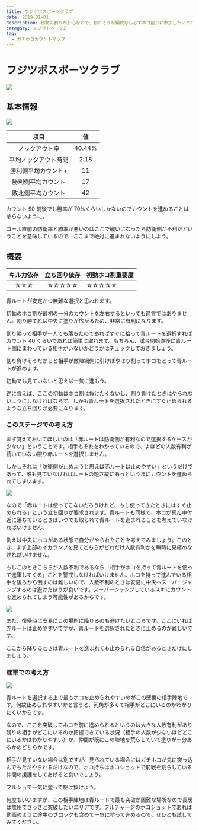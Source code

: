 ```yaml
---
title: フジツボスポーツクラブ
date: 2019-01-01
description: 初動の割りが肝心なので、割れそうな編成なら必ずホコ割りに参加したいところ、おそらく全ステージで最も初動が大事なステージです
category: スプラトゥーン2
tag:
  - ガチホコカウントマップ
---
```


# フジツボスポーツクラブ

![](https://pbs.twimg.com/media/EdDX8a2XYAAFfh1?format=png)

## 基本情報

![](https://pbs.twimg.com/media/EdDX8RDWsAEQRfi?format=png)

|         項目         |   値   |
| :------------------: | :----: |
|    ノックアウト率    | 40.44% |
| 平均ノックアウト時間 |  2:18  |
| 勝利側平均カウント+  |   11   |
|  勝利側平均カウント  |   17   |
|  敗北側平均カウント  |   42   |

カウント 90 前後でも勝率が 70%くらいしかないのでカウントを進めることは怠らないように。

ゴール直前の防衛率と勝率が悪いのはここで戦いになったら防衛側が不利だということを意味しているので、ここまで絶対に進まれないようにしよう。

## 概要

| キル力依存 | 立ち回り依存 | 初動ホコ割重要度 |
| :--------: | :----------: | ---------------- |
|    ☆☆☆     |    ☆☆☆☆☆     | ☆☆☆☆☆            |

青ルートが安定かつ無難な選択と思われます。

初動のホコ割が最初の一分のカウントを左右するといっても過言ではありません。割り勝てれば中央に塗りが広がるため、非常に有利になります。

割り勝って相手が一人でも落ちたのであればすぐに拾って青ルートを選択すればカウント 40 くらいであれば簡単に取れます。もちろん、試合開始直後に青ルート側にまわっている相手がいないかどうかはチェックしておきましょう。

割り負けそうだからと相手が敵陣網側に引けばやはり割ってホコをとって青ルートが進めます。

初動でも見ていないと思えば一気に進もう。

逆に言えば、ここの初動はホコ割は負けたくないし、割り負けたときはやられないようにしなければならず、しかも青ルートを選択されたときにすぐ止められるような立ち回りが必要になります。

### このステージでの考え方

まず覚えておいてほしいのは「赤ルートは防衛側が有利なので選択するケースが少ない」ということです。相手もそれをわかっているので、よほどの人数有利が続いていない限り赤ルートを選択しません。

しかしそれは「防衛側が止めようと思えば赤ルートは止めやすい」というだけであって、誰も見ていなければルートの短さ故にあっというまにカウントを進められてしまいます。

![](https://pbs.twimg.com/media/EW61tKnXsAMkke-?format=png)

なので「赤ルートは使ってこないだろうけれど、もし使ってきたときにはすぐ止められる」という立ち回りが要求されます。青ルートも同様で、ホコが真ん中付近に落ちているときはいつでも取られて青ルートを進まれることを考えていなければいけません。

例えば中央にホコがある状態で自分がやられたことを考えてみましょう。このとき、まず上部のイカランプを見てどちらがどれだけ人数有利かを瞬時に見極めなければいけません。

もしこのときこちらが人数不利であるなら「相手がホコを持って青ルートを使って進軍してくる」ことを警戒しなければいけません。ホコを持って進んでいる相手を後ろから倒すのは難しいので、人数不利のときは安易に中央へスーパージャンプするのは避けたほうが良いです。スーパージャンプしているスキにカウントを進められてしまう可能性があるからです。

![](https://pbs.twimg.com/media/EW61vD4X0AYi6O6?format=png)

また、復帰時に安易にこの場所に降りるのも避けたいところです。ここにいれば赤ルートは止めやすいですが、青ルートを選択されたときに止めるのが難しいです。

ここから降りるときは青ルートを進まれても止められる自信があるときだけにしましょう。

### 進軍での考え方

![](https://pbs.twimg.com/media/EW61zfzWoAAFzZm?format=png)

青ルートを選択する上で最もホコを止められやすいのがこの壁裏の相手陣地です。何故止められやすいかと言うと、死角が多くて相手がどこにいるのかわかりにくいからです。

なので、ここを突破してホコを前に進められるというのは大きな人数有利があり残りの相手がどこにいるのか把握できている状況（相手の人数が少ないほどどこにいるかはわかりやすい）か、仲間が既にこの陣地を荒らしていて塗りが十分あるかのどちらかです。

相手が見ていない場合は別ですが、見られている場合にはガチホコが先に突っ込んでもただやられるだけなので、ホコ持ちはホコショットで前戦を荒らしている仲間の援護をしてあげると良いでしょう。

フルショで一気に塗って駆け抜けよう。

何度もいいますが、この相手陣地は青ルートで最も突破が困難な場所なので長居は無用でさっさと突破したいエリアです。フルチャージのホコショットであれば動画のように途中のブロックも含めて一気に塗って進めるので、ぜひとも試してみてください。
